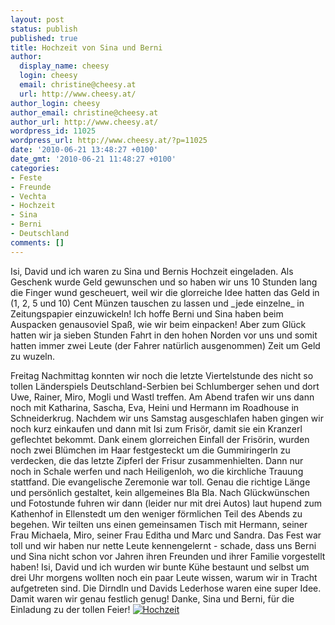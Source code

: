 ```yaml
---
layout: post
status: publish
published: true
title: Hochzeit von Sina und Berni
author:
  display_name: cheesy
  login: cheesy
  email: christine@cheesy.at
  url: http://www.cheesy.at/
author_login: cheesy
author_email: christine@cheesy.at
author_url: http://www.cheesy.at/
wordpress_id: 11025
wordpress_url: http://www.cheesy.at/?p=11025
date: '2010-06-21 13:48:27 +0100'
date_gmt: '2010-06-21 11:48:27 +0100'
categories:
- Feste
- Freunde
- Vechta
- Hochzeit
- Sina
- Berni
- Deutschland
comments: []
---
```

<!--:de-->Isi, David und ich waren zu Sina und Bernis Hochzeit eingeladen. Als Geschenk wurde Geld gewunschen und so haben wir uns 10 Stunden lang die Finger wund gescheuert, weil wir die glorreiche Idee hatten das Geld in (1, 2, 5 und 10) Cent Münzen tauschen zu lassen und _jede einzelne_ in Zeitungspapier einzuwickeln! Ich hoffe Berni und Sina haben beim Auspacken genausoviel Spaß, wie wir beim einpacken! Aber zum Glück hatten wir ja sieben Stunden Fahrt in den hohen Norden vor uns und somit hatten immer zwei Leute (der Fahrer natürlich ausgenommen) Zeit um Geld zu wuzeln.
Freitag Nachmittag konnten wir noch die letzte Viertelstunde des nicht so tollen Länderspiels Deutschland-Serbien bei Schlumberger sehen und dort Uwe, Rainer, Miro, Mogli und Wastl treffen. Am Abend trafen wir uns dann noch mit Katharina, Sascha, Eva, Heini und Hermann im Roadhouse in Schneiderkrug.
Nachdem wir uns Samstag ausgeschlafen haben gingen wir noch kurz einkaufen und dann mit Isi zum Frisör, damit sie ein Kranzerl geflechtet bekommt. Dank einem glorreichen Einfall der Frisörin, wurden noch zwei Blümchen im Haar festgesteckt um die Gummiringerln zu verdecken, die das letzte Zipferl der Frisur zusammenhielten. Dann nur noch in Schale werfen und nach Heiligenloh, wo die kirchliche Trauung stattfand.
Die evangelische Zeremonie war toll. Genau die richtige Länge und persönlich gestaltet, kein allgemeines Bla Bla. Nach Glückwünschen und Fotostunde fuhren wir dann (leider nur mit drei Autos) laut hupend zum Kathenhof in Ellenstedt um den weniger förmlichen Teil des Abends zu begehen. Wir teilten uns einen gemeinsamen Tisch mit Hermann, seiner Frau Michaela, Miro, seiner Frau Editha und Marc und Sandra.
Das Fest war toll und wir haben nur nette Leute kennengelernt - schade, dass uns Berni und Sina nicht schon vor Jahren ihren Freunden und ihrer Familie vorgestellt haben! Isi, David und ich wurden wir bunte Kühe bestaunt und selbst um drei Uhr morgens wollten noch ein paar Leute wissen, warum wir in Tracht aufgetreten sind. Die Dirndln und Davids Lederhose waren eine super Idee. Damit waren wir genau festlich genug!
Danke, Sina und Berni, für die Einladung zu der tollen Feier!
[![](http://www.cheesy.at/wp-content/uploads/2010/06/hochzeit-von-sina-und-berni/thumbnail.jpg "Hochzeit")](http://www.cheesy.at/photos/feiern/x2010/hochzeit-von-sina-und-berni/)<!--:-->
